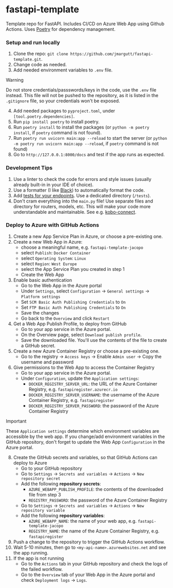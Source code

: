 # fastapi-template

Template repo for FastAPI. Includes CI/CD on Azure Web App using Github Actions. Uses [Poetry](https://python-poetry.org/) for dependency management.

### Setup and run locally

1. Clone the repo: `git clone https://github.com/jmargutt/fastapi-template.git`.
2. Change code as needed.
3. Add needed environment variables to `.env` file.
> [!WARNING]  
> Do not store credentials/passswords/keys in the code, use the `.env` file instead.
> This file will not be pushed to the repository, as it is listed in the `.gitignore` file, so your credentials 
> won't be exposed.
4. Add needed packages to `pyproject.toml`, under `[tool.poetry.dependencies]`.
5. Run `pip install poetry` to install poetry.
5. Run `poetry install` to install the packages (or `python -m poetry install`, if `poetry` command is not found).
6. Run `poetry run uvicorn main:app --reload` to start the server  (or `python -m poetry run uvicorn main:app --reload`, if `poetry` command is not found)
7. Go to `http://127.0.0.1:8000/docs` and test if the app runs as expected.

### Development Tips
1. Use a linter to check the code for errors and style issues (usually already built-in in your IDE of choice).
2. Use a formatter (I like [Black](https://marketplace.visualstudio.com/items?itemName=ms-python.black-formatter)) to automatically format the code.
3. Add [tests for your endpoints](https://fastapi.tiangolo.com/tutorial/testing/). Use a dedicated directory (`/tests`).
4. Don't cram everything into the `main.py` file! Use separate files and directory for routers, models, etc. This will make your code more understandable and maintainable. See e.g. [kobo-connect](https://github.com/rodekruis/kobo-connect).

### Deploy to Azure with GitHub Actions

1. Create a new App Service Plan in Azure, or choose a pre-existing one.
2. Create a new Web App in Azure:
   * choose a meaningful name, e.g. `fastapi-template-jacopo`
   * select `Publish`: `Docker Container`
   * select `Operating System`: `Linux`
   * select `Region`: `West Europe`
   * select the App Service Plan you created in step 1
   * Create the Web App
3. Enable basic authentication
   * Go to the Web App in the Azure portal
   * Under `Settings`, select `Configuration` -> `General settings` -> `Platform settings`
   * Set `SCM Basic Auth Publishing Credentials` to `On`
   * Set `FTP Basic Auth Publishing Credentials` to `On`
   * Save the changes
   * Go back to the `Overview` and click `Restart`
3. Get a Web App Publish Profile, to deploy from GitHub
   * Go to your app service in the Azure portal. 
   * On the Overview page, select `Download publish profile`. 
   * Save the downloaded file. You'll use the contents of the file to create a GitHub secret.
1. Create a new Azure Container Registry or choose a pre-existing one.
   * Go to the registry -> `Access keys` -> Enable `Admin user` -> Copy the username and password
3. Give permissions to the Web App to access the Container Registry
   * Go to your app service in the Azure portal.
   * Under `Configuration`, update the `Application settings`:
     * `DOCKER_REGISTRY_SERVER_URL`: the URL of the Azure Container Registry, e.g. `fastapiregister.azurecr.io`
     * `DOCKER_REGISTRY_SERVER_USERNAME`: the username of the Azure Container Registry, e.g. `fastapiregister`
     * `DOCKER_REGISTRY_SERVER_PASSWORD`: the password of the Azure Container Registry
> [!IMPORTANT]  
> These `Application settings` determine which environment variables are accessible by the web app. 
> If you change/add environment variables in the GitHub repository, don't forget to update the Web App `Configuration` in the Azure portal.

8. Create the GitHub secrets and variables, so that GitHub Actions can deploy to Azure
   * Go to your GitHub repository
   * Go to `Settings` -> `Secrets and variables` -> `Actions` -> `New repository secret`
   * Add the following **repository secrets**:
     * `AZURE_WEBAPP_PUBLISH_PROFILE`: the contents of the downloaded file from step 3
     * `REGISTRY_PASSWORD`: the password of the Azure Container Registry
   * Go to `Settings` -> `Secrets and variables` -> `Actions` -> `New repository variable`
   * Add the following **repository variables**:
     * `AZURE_WEBAPP_NAME`: the name of your web app, e.g. `fastapi-template-jacopo`
     * `REGISTRY_NAME`: the name of the Azure Container Registry, e.g. `fastapiregister`
5. Push a change to the repository to trigger the GitHub Actions workflow.
4. Wait 5-10 minutes, then go to `<my-api-name>.azurewebsites.net` and see the app running.
5. If the app is not running
   * Go to the `Actions` tab in your GitHub repository and check the logs of the failed workflow.
   * Go to the `Overview` tab of your Web App in the Azure portal and check `Deployment logs` -> `Logs`.